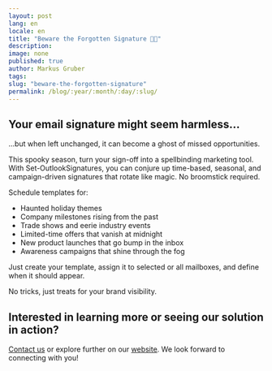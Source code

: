 ```yaml
---
layout: post
lang: en
locale: en
title: "Beware the Forgotten Signature 👻🎃"
description:
image: none
published: true
author: Markus Gruber
tags: 
slug: "beware-the-forgotten-signature"
permalink: /blog/:year/:month/:day/:slug/
---
```

## Your email signature might seem harmless…
…but when left unchanged, it can become a ghost of missed opportunities.

This spooky season, turn your sign-off into a spellbinding marketing tool. With Set-OutlookSignatures, you can conjure up time-based, seasonal, and campaign-driven signatures that rotate like magic. No broomstick required.

Schedule templates for:
- Haunted holiday themes
- Company milestones rising from the past
- Trade shows and eerie industry events
- Limited-time offers that vanish at midnight
- New product launches that go bump in the inbox
- Awareness campaigns that shine through the fog

Just create your template, assign it to selected or all mailboxes, and define when it should appear.

No tricks, just treats for your brand visibility.
## Interested in learning more or seeing our solution in action?
[Contact us](/contact) or explore further on our [website](/). We look forward to connecting with you!